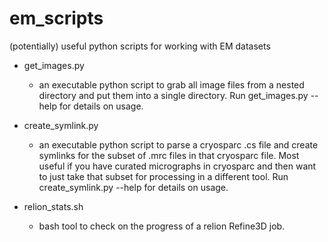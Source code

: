# em_scripts
(potentially) useful python scripts for working with EM datasets

* get_images.py
  * an executable python script to grab all image files from a nested directory and put them into a single directory. Run get_images.py --help for details on usage.

* create_symlink.py
  * an executable python script to parse a cryosparc .cs file and create symlinks for the subset of .mrc files in that cryosparc file. Most useful if you have curated micrographs in cryosparc and then want to just take that subset for processing in a different tool. Run create_symlink.py --help for details on usage.
* relion_stats.sh
  * bash tool to check on the progress of a relion Refine3D job.
